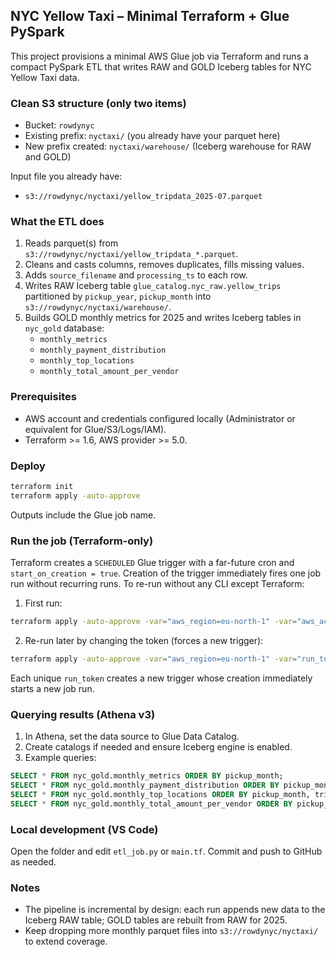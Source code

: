 ## NYC Yellow Taxi – Minimal Terraform + Glue PySpark

This project provisions a minimal AWS Glue job via Terraform and runs a compact PySpark ETL that writes RAW and GOLD Iceberg tables for NYC Yellow Taxi data.

### Clean S3 structure (only two items)
- Bucket: `rowdynyc`
- Existing prefix: `nyctaxi/` (you already have your parquet here)
- New prefix created: `nyctaxi/warehouse/` (Iceberg warehouse for RAW and GOLD)

Input file you already have:
- `s3://rowdynyc/nyctaxi/yellow_tripdata_2025-07.parquet`

### What the ETL does
1. Reads parquet(s) from `s3://rowdynyc/nyctaxi/yellow_tripdata_*.parquet`.
2. Cleans and casts columns, removes duplicates, fills missing values.
3. Adds `source_filename` and `processing_ts` to each row.
4. Writes RAW Iceberg table `glue_catalog.nyc_raw.yellow_trips` partitioned by `pickup_year`, `pickup_month` into `s3://rowdynyc/nyctaxi/warehouse/`.
5. Builds GOLD monthly metrics for 2025 and writes Iceberg tables in `nyc_gold` database:
   - `monthly_metrics`
   - `monthly_payment_distribution`
   - `monthly_top_locations`
   - `monthly_total_amount_per_vendor`

### Prerequisites
- AWS account and credentials configured locally (Administrator or equivalent for Glue/S3/Logs/IAM).
- Terraform >= 1.6, AWS provider >= 5.0.

### Deploy
```bash
terraform init
terraform apply -auto-approve
```
Outputs include the Glue job name.

### Run the job (Terraform-only)
Terraform creates a `SCHEDULED` Glue trigger with a far-future cron and `start_on_creation = true`. Creation of the trigger immediately fires one job run without recurring runs. To re-run without any CLI except Terraform:

1) First run:
```bash
terraform apply -auto-approve -var="aws_region=eu-north-1" -var="aws_access_key_id=..." -var="aws_secret_access_key=..."
```
2) Re-run later by changing the token (forces a new trigger):
```bash
terraform apply -auto-approve -var="aws_region=eu-north-1" -var="run_token=run2" -var="aws_access_key_id=..." -var="aws_secret_access_key=..."
```
Each unique `run_token` creates a new trigger whose creation immediately starts a new job run.

### Querying results (Athena v3)
1. In Athena, set the data source to Glue Data Catalog.
2. Create catalogs if needed and ensure Iceberg engine is enabled.
3. Example queries:
```sql
SELECT * FROM nyc_gold.monthly_metrics ORDER BY pickup_month;
SELECT * FROM nyc_gold.monthly_payment_distribution ORDER BY pickup_month;
SELECT * FROM nyc_gold.monthly_top_locations ORDER BY pickup_month, trip_count DESC;
SELECT * FROM nyc_gold.monthly_total_amount_per_vendor ORDER BY pickup_month, vendorid;
```

### Local development (VS Code)
Open the folder and edit `etl_job.py` or `main.tf`. Commit and push to GitHub as needed.

### Notes
- The pipeline is incremental by design: each run appends new data to the Iceberg RAW table; GOLD tables are rebuilt from RAW for 2025.
- Keep dropping more monthly parquet files into `s3://rowdynyc/nyctaxi/` to extend coverage.



